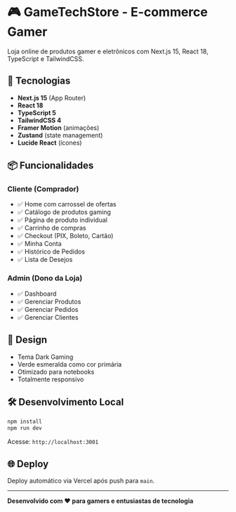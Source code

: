 # 🎮 GameTechStore - E-commerce Gamer

Loja online de produtos gamer e eletrônicos com Next.js 15, React 18, TypeScript e TailwindCSS.

## 🚀 Tecnologias

- **Next.js 15** (App Router)
- **React 18**
- **TypeScript 5**
- **TailwindCSS 4**
- **Framer Motion** (animações)
- **Zustand** (state management)
- **Lucide React** (ícones)

## 📦 Funcionalidades

### Cliente (Comprador)
- ✅ Home com carrossel de ofertas
- ✅ Catálogo de produtos gaming
- ✅ Página de produto individual
- ✅ Carrinho de compras
- ✅ Checkout (PIX, Boleto, Cartão)
- ✅ Minha Conta
- ✅ Histórico de Pedidos
- ✅ Lista de Desejos

### Admin (Dono da Loja)
- ✅ Dashboard
- ✅ Gerenciar Produtos
- ✅ Gerenciar Pedidos
- ✅ Gerenciar Clientes

## 🎨 Design

- Tema Dark Gaming
- Verde esmeralda como cor primária
- Otimizado para notebooks
- Totalmente responsivo

## 🛠️ Desenvolvimento Local

```bash
npm install
npm run dev
```

Acesse: `http://localhost:3001`

## 🌐 Deploy

Deploy automático via Vercel após push para `main`.

---

**Desenvolvido com ❤️ para gamers e entusiastas de tecnologia**
